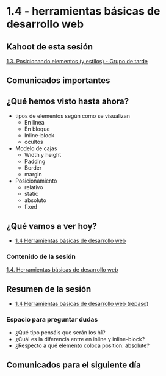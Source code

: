 # 1.4 - herramientas básicas de desarrollo web

## Kahoot de esta sesión

[1.3. Posicionando elementos (y estilos) - Grupo de tarde](https://play.kahoot.it/#/k/a5aaa093-ba05-42b8-a56d-103d192410b1)

## Comunicados importantes

## ¿Qué hemos visto hasta ahora?

- tipos de elementos según como se visualizan
  - En linea
  - En bloque
  - Inline-block
  - ocultos
- Modelo de cajas
  - Width y height
  - Padding
  - Border
  - margin
- Posicionamiento
  - relativo
  - static
  - absoluto
  - fixed


## ¿Qué vamos a ver hoy?

- [1.4 Herramientas básicas de desarrollo web](https://drive.google.com/open?id=1fLntLFq3cQcGIPwWbhwXtEDGG2X_spta)

### Contenido de la sesión

[1.4. Herramientas básicas de desarrollo web](https://adalab.gitbooks.io/curso-programacion-front-end-2018/content/modulo_1/1_4_herramientas_basicas_de_desarrollo_web.html)


## Resumen de la sesión

- [1.4 Herramientas básicas de desarrollo web (repaso)](https://drive.google.com/open?id=1hskBp23SAScGPktrHqEh1KtPxAu0Phfb)

### Espacio para preguntar dudas

- ¿Qué tipo pensáis que serán los h1?
- ¿Cuál es la diferencia entre en inline y inline-block?
- ¿Respecto a qué elemento coloca position: absolute?


## Comunicados para el siguiente día
